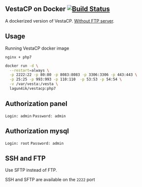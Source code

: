 VestaCP on Docker [![Build Status](https://travis-ci.org/lagun4ik/dockerizedVestaCP.svg?branch=php7)](https://travis-ci.org/lagun4ik/dockerizedVestaCP)
----

A dockerized version of VestaCP. [Without FTP server](#ssh-and-ftp).

## Usage

Running VestaCP docker image

`nginx + php7`
```bash
docker run -d \
  --restart=always \
  -p 2222:22 -p 80:80 -p 8083:8083 -p 3306:3306 -p 443:443 \
  -p 25:25 -p 993:993 -p 110:110  -p 53:53 -p 54:54 \
  -v /var/vesta:/vesta \
  lagun4ik/vestacp:php7
```


## Authorization panel

`Login: admin`
`Password: admin`

## Authorization mysql

`Login: root`
`Password: admin`


## SSH and FTP

Use SFTP instead of FTP.

SSH and SFTP are available on the `2222` port

